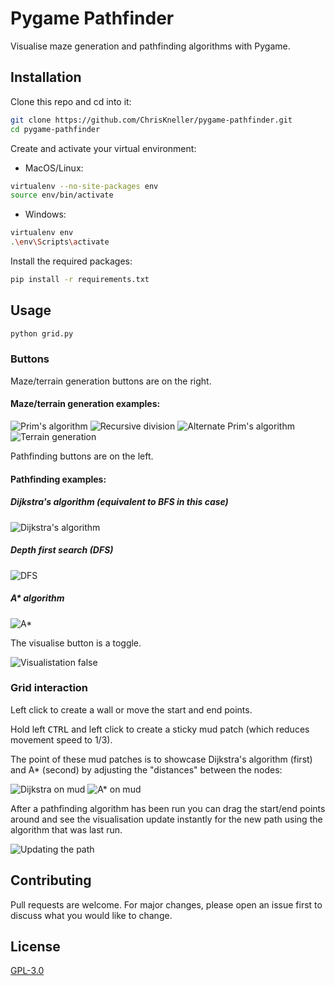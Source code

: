 # Pygame Pathfinder

Visualise maze generation and pathfinding algorithms with Pygame.

## Installation

Clone this repo and cd into it:

```bash
git clone https://github.com/ChrisKneller/pygame-pathfinder.git
cd pygame-pathfinder
```

Create and activate your virtual environment:

* MacOS/Linux:
```bash
virtualenv --no-site-packages env
source env/bin/activate
```

* Windows:
```bash
virtualenv env
.\env\Scripts\activate
```

Install the required packages:

```bash
pip install -r requirements.txt
```

## Usage

```bash
python grid.py
```

### Buttons

Maze/terrain generation buttons are on the right.

#### Maze/terrain generation examples:

![Prim's algorithm](gifs/prim-generation.gif) 
![Recursive division](gifs/recursive-division-generation.gif)
![Alternate Prim's algorithm](gifs/alternate-prim-generation.gif)
![Terrain generation](gifs/terrain-generation.gif)

Pathfinding buttons are on the left.

#### Pathfinding examples:

##### Dijkstra's algorithm (equivalent to BFS in this case)

![Dijkstra's algorithm](gifs/dijkstra-on-prim.gif) 

##### Depth first search (DFS)

![DFS](gifs/dfs-on-prim.gif) 

##### A* algorithm

![A*](gifs/astar-on-prim.gif)

The visualise button is a toggle.

![Visualistation false](gifs/visualise-false.gif)

### Grid interaction

Left click to create a wall or move the start and end points.

Hold left <kbd>CTRL</kbd> and left click to create a sticky mud patch (which reduces movement speed to 1/3).

The point of these mud patches is to showcase Dijkstra's algorithm (first) and A* (second) by adjusting the "distances" between the nodes:

![Dijkstra on mud](gifs/dijkstra-on-mud.gif)
![A* on mud](gifs/astar-on-mud.gif)

After a pathfinding algorithm has been run you can drag the start/end points around and see the visualisation update instantly for the new path using the algorithm that was last run.

![Updating the path](gifs/path-updating.gif)

## Contributing
Pull requests are welcome. For major changes, please open an issue first to discuss what you would like to change.

## License
[GPL-3.0](https://github.com/ChrisKneller/pygame-pathfinder/blob/master/LICENSE)